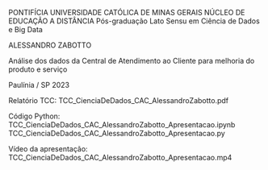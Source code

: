 
PONTIFÍCIA UNIVERSIDADE CATÓLICA DE MINAS GERAIS
NÚCLEO DE EDUCAÇÃO A DISTÂNCIA
Pós-graduação Lato Sensu em Ciência de Dados e Big Data


ALESSANDRO ZABOTTO


Análise dos dados da Central de Atendimento
ao Cliente para melhoria do produto e serviço


Paulínia / SP
2023 

Relatório TCC:
TCC_CienciaDeDados_CAC_AlessandroZabotto.pdf

Código Python:
TCC_CienciaDeDados_CAC_AlessandroZabotto_Apresentacao.ipynb
TCC_CienciaDeDados_CAC_AlessandroZabotto_Apresentacao.py

Vídeo da apresentação:
TCC_CienciaDeDados_CAC_AlessandroZabotto_Apresentacao.mp4
